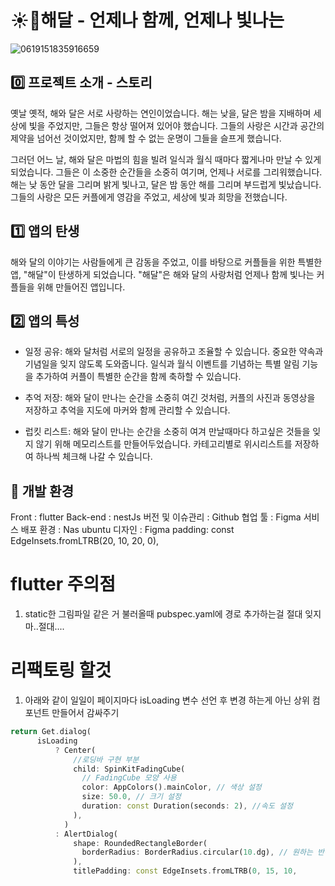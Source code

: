 # ☀️🌙해달 - 언제나 함께, 언제나 빛나는


![0619151835916659](https://github.com/eastZoo/haedal/assets/67012957/18e8a29d-89d6-431b-b335-91a0ee83a6c2)

## 0️⃣ 프로젝트 소개 - 스토리

옛날 옛적, 해와 달은 서로 사랑하는 연인이었습니다. 해는 낮을, 달은 밤을 지배하며 세상에 빛을 주었지만, 그들은 항상 떨어져 있어야 했습니다. 그들의 사랑은 시간과 공간의 제약을 넘어선 것이었지만, 함께 할 수 없는 운명이 그들을 슬프게 했습니다.

그러던 어느 날, 해와 달은 마법의 힘을 빌려 일식과 월식 때마다 짧게나마 만날 수 있게 되었습니다. 그들은 이 소중한 순간들을 소중히 여기며, 언제나 서로를 그리워했습니다. 해는 낮 동안 달을 그리며 밝게 빛나고, 달은 밤 동안 해를 그리며 부드럽게 빛났습니다. 그들의 사랑은 모든 커플에게 영감을 주었고, 세상에 빛과 희망을 전했습니다.

## 1️⃣ 앱의 탄생
해와 달의 이야기는 사람들에게 큰 감동을 주었고, 이를 바탕으로 커플들을 위한 특별한 앱, "해달"이 탄생하게 되었습니다. "해달"은 해와 달의 사랑처럼 언제나 함께 빛나는 커플들을 위해 만들어진 앱입니다.

## 2️⃣ 앱의 특성

- 일정 공유:
해와 달처럼 서로의 일정을 공유하고 조율할 수 있습니다. 중요한 약속과 기념일을 잊지 않도록 도와줍니다.
일식과 월식 이벤트를 기념하는 특별 알림 기능을 추가하여 커플이 특별한 순간을 함께 축하할 수 있습니다.

- 추억 저장:
해와 달이 만나는 순간을 소중히 여긴 것처럼, 커플의 사진과 동영상을 저장하고 추억을 지도에 마커와 함께 관리할 수 있습니다.

- 럽킷 리스트:
해와 달이 만나는 순간을 소중히 여겨 만날때마다 하고싶은 것들을 잊지 않기 위해 메모리스트를 만들어두었습니다.
카테고리별로 위시리스트를 저장하여 하나씩 체크해 나갈 수 있습니다.



## 📲 개발 환경

Front : flutter
Back-end : nestJs
버전 및 이슈관리 : Github
협업 툴 : Figma
서비스 배포 환경 : Nas ubuntu
디자인 : Figma
padding:
const EdgeInsets.fromLTRB(20, 10, 20, 0),

# flutter 주의점

1. static한 그림파일 같은 거 불러올때 pubspec.yaml에 경로 추가하는걸 절대 잊지마..절대....



# 리팩토링 할것
1. 아래와 같이 일일이 페이지마다 isLoading 변수 선언 후 변경 하는게 아닌 상위 컴포넌트 만들어서 감싸주기
```dart
return Get.dialog(
      isLoading
          ? Center(
              //로딩바 구현 부분
              child: SpinKitFadingCube(
                // FadingCube 모양 사용
                color: AppColors().mainColor, // 색상 설정
                size: 50.0, // 크기 설정
                duration: const Duration(seconds: 2), //속도 설정
              ),
            )
          : AlertDialog(
              shape: RoundedRectangleBorder(
                borderRadius: BorderRadius.circular(10.dg), // 원하는 반경으로 설정
              ),
              titlePadding: const EdgeInsets.fromLTRB(0, 15, 10,
```
